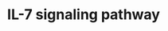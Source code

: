 ---
annotations:
- id: PW:0000908
  parent: signaling pathway
  type: Pathway Ontology
  value: interleukin-7 signaling pathway
authors:
- MaintBot
- Mkutmon
- Eweitz
description: ''
last-edited: 2021-05-23
organisms:
- Pan troglodytes
redirect_from:
- /index.php/Pathway:WP895
- /instance/WP895
revision: null
schema-jsonld:
- '@context': https://schema.org/
  '@id': https://wikipathways.github.io/pathways/WP895.html
  '@type': Dataset
  creator:
    '@type': Organization
    name: WikiPathways
  description: ''
  keywords:
  - AKT1
  - BAD
  - BAX
  - BCL2L11
  - BLK
  - CBL
  - CBLB
  - CCNA2
  - CCND2
  - CDK2
  - CDK4
  - CLTC
  - FOXO1
  - FOXO3A
  - FYN
  - GRB2
  - GSK3B
  - Gene Symbol
  - HRAS
  - IL2RG
  - IL7R
  - IRF1
  - IRS1
  - IRS2
  - JAK1
  - JAK3
  - LYN
  - MAP2K1
  - MAP2K2
  - MAPK1
  - MAPK3
  - MCL1
  - MUC1
  - PIK3R1
  - PTK2B
  - RAF1
  - RB1
  - SHC1
  - SOS1
  - STAM
  - STAM2
  - STAT1
  - STAT3
  - STAT5A
  - STAT5B
  license: CC0
  name: IL-7 signaling pathway
seo: CreativeWork
title: IL-7 signaling pathway
wpid: WP895
---